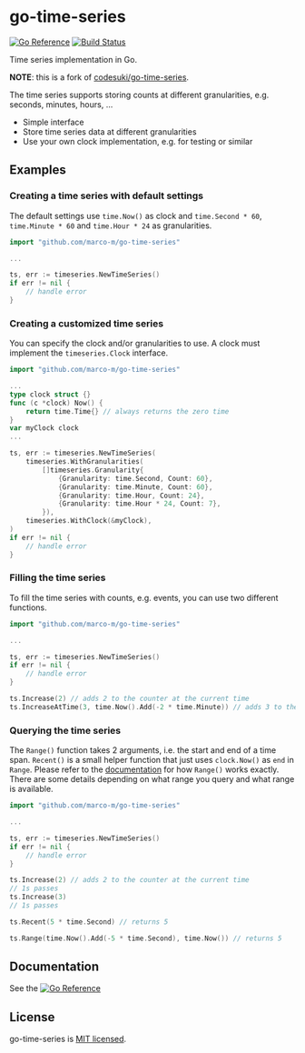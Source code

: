 # go-time-series

[![Go Reference](https://pkg.go.dev/badge/github.com/marco-m/go-time-series.svg)](https://pkg.go.dev/github.com/marco-m/go-time-series)
[![Build Status](https://github.com/marco-m/go-time-series/actions/workflows/ci.yaml/badge.svg?branch=master)](https://github.com/marco-m/go-time-series/actions/)

Time series implementation in Go.

**NOTE**: this is a fork of [codesuki/go-time-series](https://github.com/codesuki/go-time-series).

The time series supports storing counts at different granularities, e.g. seconds, minutes, hours, ...

* Simple interface
* Store time series data at different granularities
* Use your own clock implementation, e.g. for testing or similar

## Examples

### Creating a time series with default settings
The default settings use `time.Now()` as clock and `time.Second * 60`, `time.Minute * 60` and `time.Hour * 24` as granularities.

```go
import "github.com/marco-m/go-time-series"

...

ts, err := timeseries.NewTimeSeries()
if err != nil {
    // handle error
}
```

### Creating a customized time series
You can specify the clock and/or granularities to use. A clock must implement the `timeseries.Clock` interface.

```go
import "github.com/marco-m/go-time-series"

...
type clock struct {}
func (c *clock) Now() {
    return time.Time{} // always returns the zero time
}
var myClock clock
...

ts, err := timeseries.NewTimeSeries(
    timeseries.WithGranularities(
        []timeseries.Granularity{
            {Granularity: time.Second, Count: 60},
            {Granularity: time.Minute, Count: 60},
            {Granularity: time.Hour, Count: 24},
            {Granularity: time.Hour * 24, Count: 7},
        }),
    timeseries.WithClock(&myClock),
)
if err != nil {
    // handle error
}
```

### Filling the time series
To fill the time series with counts, e.g. events, you can use two different functions.

```go
import "github.com/marco-m/go-time-series"

...

ts, err := timeseries.NewTimeSeries()
if err != nil {
    // handle error
}

ts.Increase(2) // adds 2 to the counter at the current time
ts.IncreaseAtTime(3, time.Now().Add(-2 * time.Minute)) // adds 3 to the counter 2 minutes ago
```

### Querying the time series
The `Range()` function takes 2 arguments, i.e. the start and end of a time span.
`Recent()` is a small helper function that just uses `clock.Now()` as `end` in `Range`.
Please refer to the [documentation](https://pkg.go.dev/github.com/marco-m/go-time-series) for how `Range()` works exactly. There are some details depending on what range you query and what range is available.

```go
import "github.com/marco-m/go-time-series"

...

ts, err := timeseries.NewTimeSeries()
if err != nil {
    // handle error
}

ts.Increase(2) // adds 2 to the counter at the current time
// 1s passes
ts.Increase(3)
// 1s passes

ts.Recent(5 * time.Second) // returns 5

ts.Range(time.Now().Add(-5 * time.Second), time.Now()) // returns 5
```

## Documentation

See the [![Go Reference](https://pkg.go.dev/badge/github.com/marco-m/go-time-series.svg)](https://pkg.go.dev/github.com/marco-m/go-time-series)

## License

go-time-series is [MIT licensed](./LICENSE).
